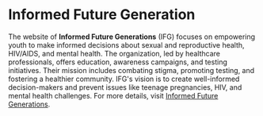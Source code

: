 # Informed Future Generation

The website of **Informed Future Generations** (IFG) focuses on empowering youth to make informed decisions about sexual and reproductive health, HIV/AIDS, and mental health. The organization, led by healthcare professionals, offers education, awareness campaigns, and testing initiatives. Their mission includes combating stigma, promoting testing, and fostering a healthier community. IFG's vision is to create well-informed decision-makers and prevent issues like teenage pregnancies, HIV, and mental health challenges. For more details, visit [Informed Future Generations](https://ifg.org.rw).

